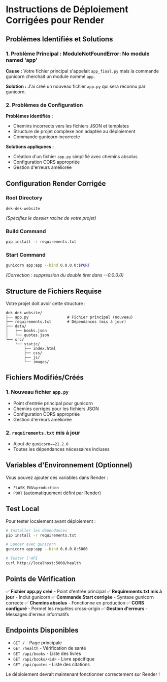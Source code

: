 # Instructions de Déploiement Corrigées pour Render

## Problèmes Identifiés et Solutions

### 1. Problème Principal : ModuleNotFoundError: No module named 'app'

**Cause :** Votre fichier principal s'appelait `app_final.py` mais la commande gunicorn cherchait un module nommé `app`.

**Solution :** J'ai créé un nouveau fichier `app.py` qui sera reconnu par gunicorn.

### 2. Problèmes de Configuration

**Problèmes identifiés :**
- Chemins incorrects vers les fichiers JSON et templates
- Structure de projet complexe non adaptée au déploiement
- Commande gunicorn incorrecte

**Solutions appliquées :**
- Création d'un fichier `app.py` simplifié avec chemins absolus
- Configuration CORS appropriée
- Gestion d'erreurs améliorée

## Configuration Render Corrigée

### Root Directory
```
dek-dek-website
```
*(Spécifiez le dossier racine de votre projet)*

### Build Command
```bash
pip install -r requirements.txt
```

### Start Command
```bash
gunicorn app:app --bind 0.0.0.0:$PORT
```
*(Correction : suppression du double tiret dans --0.0.0.0)*

## Structure de Fichiers Requise

Votre projet doit avoir cette structure :
```
dek-dek-website/
├── app.py                 # Fichier principal (nouveau)
├── requirements.txt       # Dépendances (mis à jour)
├── data/
│   ├── books.json
│   └── quotes.json
└── src/
    └── static/
        ├── index.html
        ├── css/
        ├── js/
        └── images/
```

## Fichiers Modifiés/Créés

### 1. Nouveau fichier `app.py`
- Point d'entrée principal pour gunicorn
- Chemins corrigés pour les fichiers JSON
- Configuration CORS appropriée
- Gestion d'erreurs améliorée

### 2. `requirements.txt` mis à jour
- Ajout de `gunicorn==21.2.0`
- Toutes les dépendances nécessaires incluses

## Variables d'Environnement (Optionnel)

Vous pouvez ajouter ces variables dans Render :
- `FLASK_ENV=production`
- `PORT` (automatiquement défini par Render)

## Test Local

Pour tester localement avant déploiement :
```bash
# Installer les dépendances
pip install -r requirements.txt

# Lancer avec gunicorn
gunicorn app:app --bind 0.0.0.0:5000

# Tester l'API
curl http://localhost:5000/health
```

## Points de Vérification

✅ **Fichier app.py créé** - Point d'entrée principal
✅ **Requirements.txt mis à jour** - Inclut gunicorn
✅ **Commande Start corrigée** - Syntaxe gunicorn correcte
✅ **Chemins absolus** - Fonctionne en production
✅ **CORS configuré** - Permet les requêtes cross-origin
✅ **Gestion d'erreurs** - Messages d'erreur informatifs

## Endpoints Disponibles

- `GET /` - Page principale
- `GET /health` - Vérification de santé
- `GET /api/books` - Liste des livres
- `GET /api/books/<id>` - Livre spécifique
- `GET /api/quotes` - Liste des citations

Le déploiement devrait maintenant fonctionner correctement sur Render !

